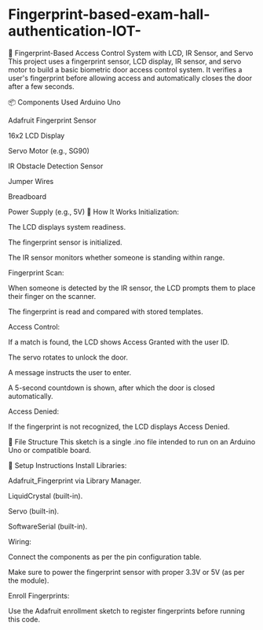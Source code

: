# Fingerprint-based-exam-hall-authentication-IOT-
🔐 Fingerprint-Based Access Control System with LCD, IR Sensor, and Servo
This project uses a fingerprint sensor, LCD display, IR sensor, and servo motor to build a basic biometric door access control system. It verifies a user's fingerprint before allowing access and automatically closes the door after a few seconds.

📦 Components Used
Arduino Uno

Adafruit Fingerprint Sensor

16x2 LCD Display

Servo Motor (e.g., SG90)

IR Obstacle Detection Sensor

Jumper Wires

Breadboard

Power Supply (e.g., 5V)
🧠 How It Works
Initialization:

The LCD displays system readiness.

The fingerprint sensor is initialized.

The IR sensor monitors whether someone is standing within range.

Fingerprint Scan:

When someone is detected by the IR sensor, the LCD prompts them to place their finger on the scanner.

The fingerprint is read and compared with stored templates.

Access Control:

If a match is found, the LCD shows Access Granted with the user ID.

The servo rotates to unlock the door.

A message instructs the user to enter.

A 5-second countdown is shown, after which the door is closed automatically.

Access Denied:

If the fingerprint is not recognized, the LCD displays Access Denied.

📂 File Structure
This sketch is a single .ino file intended to run on an Arduino Uno or compatible board.

🔧 Setup Instructions
Install Libraries:

Adafruit_Fingerprint via Library Manager.

LiquidCrystal (built-in).

Servo (built-in).

SoftwareSerial (built-in).

Wiring:

Connect the components as per the pin configuration table.

Make sure to power the fingerprint sensor with proper 3.3V or 5V (as per the module).

Enroll Fingerprints:

Use the Adafruit enrollment sketch to register fingerprints before running this code.

